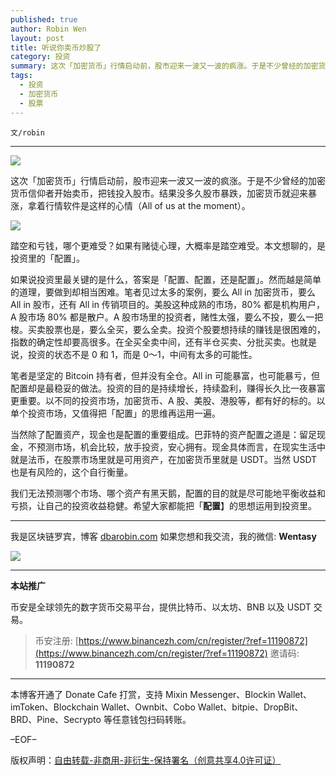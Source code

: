 ```yaml
---
published: true
author: Robin Wen
layout: post
title: 听说你卖币炒股了
category: 投资
summary: 这次「加密货币」行情启动前，股市迎来一波又一波的疯涨。于是不少曾经的加密货币信仰者开始卖币，把钱投入股市。结果没多久股市暴跌，加密货币就迎来暴涨，拿着行情软件是这样的心情（All of us at the moment）。当然除了配置资产，现金也是配置的重要组成。巴菲特的资产配置之道是：留足现金，不预测市场，机会比较，放手投资，安心拥有。现金具体而言，在现实生活中就是法币，在股票市场里就是可用资产，在加密货币里就是 USDT。当然 USDT 也是有风险的，这个自行衡量。我们无法预测哪个市场、哪个资产有黑天鹅，配置的目的就是尽可能地平衡收益和亏损，让自己的投资收益稳健。希望大家都能把「配置】的思想运用到投资里。
tags:
  - 投资
  - 加密货币
  - 股票
---
```


`文/robin`

***

![](https://cdn.dbarobin.com/31tgwyu.png)

这次「加密货币」行情启动前，股市迎来一波又一波的疯涨。于是不少曾经的加密货币信仰者开始卖币，把钱投入股市。结果没多久股市暴跌，加密货币就迎来暴涨，拿着行情软件是这样的心情（All of us at the moment）。

![](https://cdn.dbarobin.com/olcpxyz.jpg)

踏空和亏钱，哪个更难受？如果有赌徒心理，大概率是踏空难受。本文想聊的，是投资里的「配置」。

如果说投资里最关键的是什么，答案是「配置、配置，还是配置」。然而越是简单的道理，要做到却相当困难。笔者见过太多的案例，要么 All in 加密货币，要么 All in 股市，还有 All in 传销项目的。美股这种成熟的市场，80% 都是机构用户，A 股市场 80% 都是散户。A 股市场里的投资者，赌性太强，要么不投，要么一把梭。买卖股票也是，要么全买，要么全卖。投资个股要想持续的赚钱是很困难的，指数的确定性却要高很多。在全买全卖中间，还有半仓买卖、分批买卖。也就是说，投资的状态不是 0 和 1，而是 0～1，中间有太多的可能性。

笔者是坚定的 Bitcoin 持有者，但并没有全仓。All in 可能暴富，也可能暴亏，但配置却是最稳妥的做法。投资的目的是持续增长，持续盈利，赚得长久比一夜暴富更重要。以不同的投资市场，加密货币、A 股、美股、港股等，都有好的标的。以单个投资市场，又值得把「配置」的思维再运用一遍。

当然除了配置资产，现金也是配置的重要组成。巴菲特的资产配置之道是：留足现金，不预测市场，机会比较，放手投资，安心拥有。现金具体而言，在现实生活中就是法币，在股票市场里就是可用资产，在加密货币里就是 USDT。当然 USDT 也是有风险的，这个自行衡量。

我们无法预测哪个市场、哪个资产有黑天鹅，配置的目的就是尽可能地平衡收益和亏损，让自己的投资收益稳健。希望大家都能把「**配置**】的思想运用到投资里。

***

我是区块链罗宾，博客 [dbarobin.com](https://dbarobin.com/)
如果您想和我交流，我的微信: **Wentasy**

![](https://cdn.dbarobin.com/v4yywe2.png)

***

**本站推广**

币安是全球领先的数字货币交易平台，提供比特币、以太坊、BNB 以及 USDT 交易。

> 币安注册: [https://www.binancezh.com/cn/register/?ref=11190872](https://www.binancezh.com/cn/register/?ref=11190872)
> 邀请码: **11190872**

***

本博客开通了 Donate Cafe 打赏，支持 Mixin Messenger、Blockin Wallet、imToken、Blockchain Wallet、Ownbit、Cobo Wallet、bitpie、DropBit、BRD、Pine、Secrypto 等任意钱包扫码转账。

<center>
    <div class="--donate-button"
         data-button-id="f8b9df0d-af9a-460d-8258-d3f435445075"
    ></div>
</center>

–EOF–

版权声明：[自由转载-非商用-非衍生-保持署名（创意共享4.0许可证）](http://creativecommons.org/licenses/by-nc-nd/4.0/deed.zh)